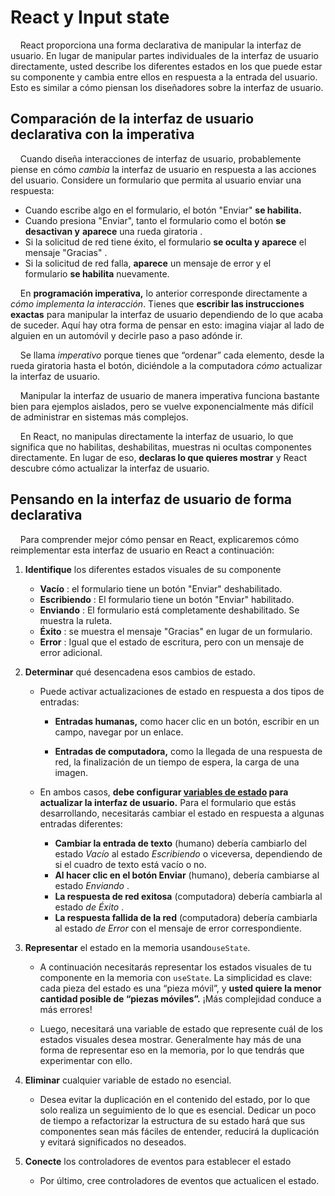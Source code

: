 # React y Input state

    React proporciona una forma declarativa de manipular la interfaz de usuario. En lugar de manipular partes individuales de la interfaz de usuario directamente, usted describe los diferentes estados en los que puede estar su componente y cambia entre ellos en respuesta a la entrada del usuario. Esto es similar a cómo piensan los diseñadores sobre la interfaz de usuario.

## Comparación de la interfaz de usuario declarativa con la imperativa

    Cuando diseña interacciones de interfaz de usuario, probablemente piense en cómo *cambia* la interfaz de usuario en respuesta a las acciones del usuario. Considere un formulario que permita al usuario enviar una respuesta:

+ Cuando escribe algo en el formulario, el botón "Enviar" **se habilita.**
+ Cuando presiona "Enviar", tanto el formulario como el botón **se desactivan y** **aparece** una rueda giratoria .
+ Si la solicitud de red tiene éxito, el formulario **se oculta y** **aparece** el mensaje "Gracias" .
+ Si la solicitud de red falla, **aparece** un mensaje de error y el formulario **se habilita** nuevamente.

    En **programación imperativa,** lo anterior corresponde directamente a *cómo implementa la interacción*. Tienes que **escribir las instrucciones exactas** para manipular la interfaz de usuario dependiendo de lo que acaba de suceder. Aquí hay otra forma de pensar en esto: imagina viajar al lado de alguien en un automóvil y decirle paso a paso adónde ir.

    Se llama *imperativo* porque tienes que “ordenar” cada elemento, desde la rueda giratoria hasta el botón, diciéndole a la computadora *cómo* actualizar la interfaz de usuario.

    Manipular la interfaz de usuario de manera imperativa funciona bastante bien para ejemplos aislados, pero se vuelve exponencialmente más difícil de administrar en sistemas más complejos.

    En React, no manipulas directamente la interfaz de usuario, lo que significa que no habilitas, deshabilitas, muestras ni ocultas componentes directamente. En lugar de eso, **declaras lo que quieres mostrar** y React descubre cómo actualizar la interfaz de usuario.

## Pensando en la interfaz de usuario de forma declarativa

    Para comprender mejor cómo pensar en React, explicaremos cómo reimplementar esta interfaz de usuario en React a continuación:

1. **Identifique** los diferentes estados visuales de su componente
   + **Vacío** : el formulario tiene un botón "Enviar" deshabilitado.
   + **Escribiendo** : El formulario tiene un botón "Enviar" habilitado.
   + **Enviando** : El formulario está completamente deshabilitado. Se muestra la ruleta.
   + **Éxito** : se muestra el mensaje "Gracias" en lugar de un formulario.
   + **Error** : Igual que el estado de escritura, pero con un mensaje de error adicional.
2. **Determinar** qué desencadena esos cambios de estado.
   * Puede activar actualizaciones de estado en respuesta a dos tipos de entradas:
     
     + **Entradas humanas,** como hacer clic en un botón, escribir en un campo, navegar por un enlace.
     
     + **Entradas de computadora,** como la llegada de una respuesta de red, la finalización de un tiempo de espera, la carga de una imagen.
   
   + En ambos casos, **debe configurar <u>variables de estado</u> para actualizar la interfaz de usuario.** Para el formulario que estás desarrollando, necesitarás cambiar el estado en respuesta a algunas entradas diferentes:
     
     + **Cambiar la entrada de texto** (humano) debería cambiarlo del estado *Vacío* al estado *Escribiendo* o viceversa, dependiendo de si el cuadro de texto está vacío o no.
     + **Al hacer clic en el botón Enviar** (humano), debería cambiarse al estado *Enviando* .
     + **La respuesta de red exitosa** (computadora) debería cambiarla al estado *de Éxito* .
     + **La respuesta fallida de la red** (computadora) debería cambiarla al estado *de Error* con el mensaje de error correspondiente.

3. **Representar** el estado en la memoria usando`useState`.
   
   + A continuación necesitarás representar los estados visuales de tu componente en la memoria con `useState`. La simplicidad es clave: cada pieza del estado es una “pieza móvil”, y **usted quiere la menor cantidad posible de “piezas móviles”.** ¡Más complejidad conduce a más errores!
   
   + Luego, necesitará una variable de estado que represente cuál de los estados visuales desea mostrar. Generalmente hay más de una forma de representar eso en la memoria, por lo que tendrás que experimentar con ello.
4. **Eliminar** cualquier variable de estado no esencial.
   + Desea evitar la duplicación en el contenido del estado, por lo que solo realiza un seguimiento de lo que es esencial. Dedicar un poco de tiempo a refactorizar la estructura de su estado hará que sus componentes sean más fáciles de entender, reducirá la duplicación y evitará significados no deseados.
5. **Conecte** los controladores de eventos para establecer el estado
   + Por último, cree controladores de eventos que actualicen el estado.


